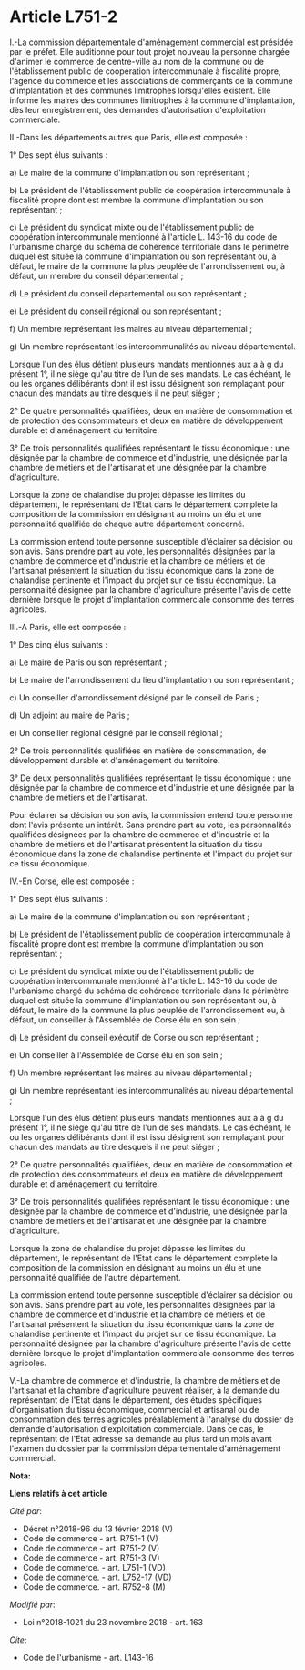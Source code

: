 # Article L751-2

I.-La commission départementale d'aménagement commercial est présidée par le préfet. Elle auditionne pour tout projet nouveau
la personne chargée d'animer le commerce de centre-ville au nom de la commune ou de l'établissement public de coopération
intercommunale à fiscalité propre, l'agence du commerce et les associations de commerçants de la commune d'implantation et
des communes limitrophes lorsqu'elles existent. Elle informe les maires des communes limitrophes à la commune d'implantation,
dès leur enregistrement, des demandes d'autorisation d'exploitation commerciale.

II.-Dans les départements autres que Paris, elle est composée :

1° Des sept élus suivants :

a) Le maire de la commune d'implantation ou son représentant ;

b) Le président de l'établissement public de coopération intercommunale à fiscalité propre dont est membre la commune
d'implantation ou son représentant ;

c) Le président du syndicat mixte ou de l'établissement public de coopération intercommunale mentionné à l'article L. 143-16
du code de l'urbanisme chargé du schéma de cohérence territoriale dans le périmètre duquel est située la commune
d'implantation ou son représentant ou, à défaut, le maire de la commune la plus peuplée de l'arrondissement ou, à défaut, un
membre du conseil départemental ;

d) Le président du conseil départemental ou son représentant ;

e) Le président du conseil régional ou son représentant ;

f) Un membre représentant les maires au niveau départemental ;

g) Un membre représentant les intercommunalités au niveau départemental.

Lorsque l'un des élus détient plusieurs mandats mentionnés aux a à g du présent 1°, il ne siège qu'au titre de l'un de ses
mandats. Le cas échéant, le ou les organes délibérants dont il est issu désignent son remplaçant pour chacun des mandats au
titre desquels il ne peut siéger ;

2° De quatre personnalités qualifiées, deux en matière de consommation et de protection des consommateurs et deux en matière
de développement durable et d'aménagement du territoire.

3° De trois personnalités qualifiées représentant le tissu économique : une désignée par la chambre de commerce et
d'industrie, une désignée par la chambre de métiers et de l'artisanat et une désignée par la chambre d'agriculture.

Lorsque la zone de chalandise du projet dépasse les limites du département, le représentant de l'Etat dans le département
complète la composition de la commission en désignant au moins un élu et une personnalité qualifiée de chaque autre
département concerné.

La commission entend toute personne susceptible d'éclairer sa décision ou son avis. Sans prendre part au vote, les
personnalités désignées par la chambre de commerce et d'industrie et la chambre de métiers et de l'artisanat présentent la
situation du tissu économique dans la zone de chalandise pertinente et l'impact du projet sur ce tissu économique. La
personnalité désignée par la chambre d'agriculture présente l'avis de cette dernière lorsque le projet d'implantation
commerciale consomme des terres agricoles.

III.-A Paris, elle est composée :

1° Des cinq élus suivants :

a) Le maire de Paris ou son représentant ;

b) Le maire de l'arrondissement du lieu d'implantation ou son représentant ;

c) Un conseiller d'arrondissement désigné par le conseil de Paris ;

d) Un adjoint au maire de Paris ;

e) Un conseiller régional désigné par le conseil régional ;

2° De trois personnalités qualifiées en matière de consommation, de développement durable et d'aménagement du territoire.

3° De deux personnalités qualifiées représentant le tissu économique : une désignée par la chambre de commerce et d'industrie
et une désignée par la chambre de métiers et de l'artisanat.

Pour éclairer sa décision ou son avis, la commission entend toute personne dont l'avis présente un intérêt. Sans prendre part
au vote, les personnalités qualifiées désignées par la chambre de commerce et d'industrie et la chambre de métiers et de
l'artisanat présentent la situation du tissu économique dans la zone de chalandise pertinente et l'impact du projet sur ce
tissu économique.

IV.-En Corse, elle est composée :

1° Des sept élus suivants :

a) Le maire de la commune d'implantation ou son représentant ;

b) Le président de l'établissement public de coopération intercommunale à fiscalité propre dont est membre la commune
d'implantation ou son représentant ;

c) Le président du syndicat mixte ou de l'établissement public de coopération intercommunale mentionné à l'article L. 143-16
du code de l'urbanisme chargé du schéma de cohérence territoriale dans le périmètre duquel est située la commune
d'implantation ou son représentant ou, à défaut, le maire de la commune la plus peuplée de l'arrondissement ou, à défaut, un
conseiller à l'Assemblée de Corse élu en son sein ;

d) Le président du conseil exécutif de Corse ou son représentant ;

e) Un conseiller à l'Assemblée de Corse élu en son sein ;

f) Un membre représentant les maires au niveau départemental ;

g) Un membre représentant les intercommunalités au niveau départemental ;

Lorsque l'un des élus détient plusieurs mandats mentionnés aux a à g du présent 1°, il ne siège qu'au titre de l'un de ses
mandats. Le cas échéant, le ou les organes délibérants dont il est issu désignent son remplaçant pour chacun des mandats au
titre desquels il ne peut siéger ;

2° De quatre personnalités qualifiées, deux en matière de consommation et de protection des consommateurs et deux en matière
de développement durable et d'aménagement du territoire.

3° De trois personnalités qualifiées représentant le tissu économique : une désignée par la chambre de commerce et
d'industrie, une désignée par la chambre de métiers et de l'artisanat et une désignée par la chambre d'agriculture.

Lorsque la zone de chalandise du projet dépasse les limites du département, le représentant de l'Etat dans le département
complète la composition de la commission en désignant au moins un élu et une personnalité qualifiée de l'autre département.

La commission entend toute personne susceptible d'éclairer sa décision ou son avis. Sans prendre part au vote, les
personnalités désignées par la chambre de commerce et d'industrie et la chambre de métiers et de l'artisanat présentent la
situation du tissu économique dans la zone de chalandise pertinente et l'impact du projet sur ce tissu économique. La
personnalité désignée par la chambre d'agriculture présente l'avis de cette dernière lorsque le projet d'implantation
commerciale consomme des terres agricoles.

V.-La chambre de commerce et d'industrie, la chambre de métiers et de l'artisanat et la chambre d'agriculture peuvent
réaliser, à la demande du représentant de l'Etat dans le département, des études spécifiques d'organisation du tissu
économique, commercial et artisanal ou de consommation des terres agricoles préalablement à l'analyse du dossier de demande
d'autorisation d'exploitation commerciale. Dans ce cas, le représentant de l'Etat adresse sa demande au plus tard un mois
avant l'examen du dossier par la commission départementale d'aménagement commercial.

**Nota:**



**Liens relatifs à cet article**

_Cité par_:

  - Décret n°2018-96 du 13 février 2018 (V)
  - Code de commerce - art. R751-1 (V)
  - Code de commerce - art. R751-2 (V)
  - Code de commerce - art. R751-3 (V)
  - Code de commerce. - art. L751-1 (VD)
  - Code de commerce. - art. L752-17 (VD)
  - Code de commerce. - art. R752-8 (M)

_Modifié par_:

  - Loi n°2018-1021 du 23 novembre 2018 - art. 163

_Cite_:

  - Code de l'urbanisme - art. L143-16
